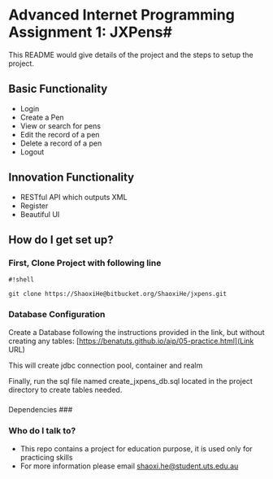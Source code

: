 # Advanced Internet Programming Assignment 1: JXPens#

This README would give details of the project and the steps to setup the project.

## Basic Functionality ##

* Login
* Create a Pen
* View or search for pens
* Edit the record of a pen
* Delete a record of a pen
* Logout

## Innovation Functionality ##
* RESTful API which outputs XML
* Register
* Beautiful UI

## How do I get set up? ##
### First, Clone Project with following line ###

```
#!shell

git clone https://ShaoxiHe@bitbucket.org/ShaoxiHe/jxpens.git
```

### Database Configuration ###
Create a Database following the instructions provided in the link, but without creating any tables:
[https://benatuts.github.io/aip/05-practice.html](Link URL)

This will create jdbc connection pool, container and realm



Finally, run the sql file named create_jxpens_db.sql located in the project directory to create tables needed.
### 
Dependencies ###





### Who do I talk to? ###

* This repo contains a project for education purpose, it is used only for practicing skills
* For more information please email shaoxi.he@student.uts.edu.au